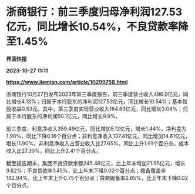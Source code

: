 # 浙商银行：前三季度归母净利润127.53亿元，同比增长10.54%，不良贷款率降至1.45%
**界面快报**

**2023-10-27 11:11**

**https://www.jiemian.com/article/10299758.html**

浙商银行10月27日发布2023年第三季度报告，前三季度营业收入496.9亿元，同比增长4.13%；归属于本行股东的净利润127.53亿元，同比增长10.54%；基本每股收益0.53元。其中，第三季度实现营业收入164.63亿元，同比增长3.04%；归属于本行股东的净利润50.1亿元，同比增长9.8%。

前三季度，利息净收入359.49亿元，同比增加5.12亿元，增长1.44%，净利差为1.90%，同比下降0.16个百分点；非利息净收入137.41亿元，同比增加14.61亿元，增长11.90%。非利息净收入占营业收入比27.65%，同比上升1.91个百分点。成本收入比27.30%，同比上升2.41个百分点。

截至报告期末，集团不良贷款余额245.48亿元，比上年末增加21.95亿元，增长9.82%；不良贷款率1.45%，比上年末下降0.02个百分点；拨备覆盖率182.94%，比上年末上升0.75个百分点；贷款拨备率2.65%，比上年末下降0.02个百分点。